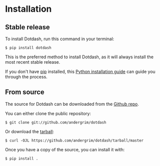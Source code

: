 # Installation

## Stable release

To install Dotdash, run this command in your
terminal:

``` console
$ pip install dotdash
```

This is the preferred method to install Dotdash, as it will always install the most recent stable release.

If you don't have [pip][] installed, this [Python installation guide][]
can guide you through the process.

## From source

The source for Dotdash can be downloaded from
the [Github repo][].

You can either clone the public repository:

``` console
$ git clone git://github.com/andergrim/dotdash
```

Or download the [tarball][]:

``` console
$ curl -OJL https://github.com/andergrim/dotdash/tarball/master
```

Once you have a copy of the source, you can install it with:

``` console
$ pip install .
```

  [pip]: https://pip.pypa.io
  [Python installation guide]: http://docs.python-guide.org/en/latest/starting/installation/
  [Github repo]: https://github.com/%7B%7B%20cookiecutter.github_username%20%7D%7D/%7B%7B%20cookiecutter.project_slug%20%7D%7D
  [tarball]: https://github.com/%7B%7B%20cookiecutter.github_username%20%7D%7D/%7B%7B%20cookiecutter.project_slug%20%7D%7D/tarball/master
